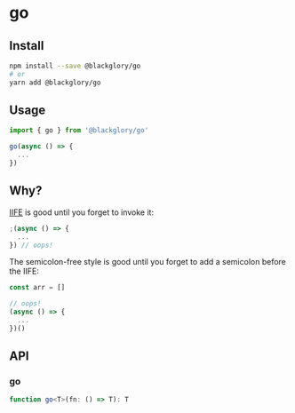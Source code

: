 # go

## Install

```sh
npm install --save @blackglory/go
# or
yarn add @blackglory/go
```

[IIFE]: https://en.wikipedia.org/wiki/Immediately_invoked_function_expression

## Usage

```ts
import { go } from '@blackglory/go'

go(async () => {
  ...
})
```

## Why?

[IIFE] is good until you forget to invoke it:

```ts
;(async () => {
  ...
}) // oops!
```

The semicolon-free style is good until you forget to add a semicolon before the IIFE:

```ts
const arr = []

// oops!
(async () => {
  ...
})()
```

## API

### go

```ts
function go<T>(fn: () => T): T
```
